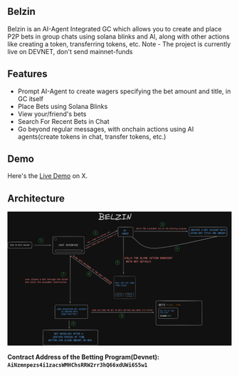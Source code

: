 ## Belzin

Belzin is an AI-Agent Integrated GC which allows you to create and place P2P bets in group chats using solana blinks and AI, along with other actions like creating a token, transferring tokens, etc.
Note - The project is currently live on DEVNET, don't send mainnet-funds

## Features
- Prompt AI-Agent to create wagers specifying the bet amount and title, in GC itself
- Place Bets using Solana Blinks
- View your/friend's bets
- Search For Recent Bets in Chat
- Go beyond regular messages, with onchain actions using AI agents(create tokens in chat, transfer tokens, etc.)

## Demo
Here's the [Live Demo](https://x.com/Neutron975/status/1886384169607160105) on X.

## Architecture
![BELZIN_ARCHITECTURE](/public/image.png)



**Contract Address of the Betting Program(Devnet): `AiNzmnpezs4i1zacsWMHChsRRW2rr3hQ66xdUWi6S5w1`**


